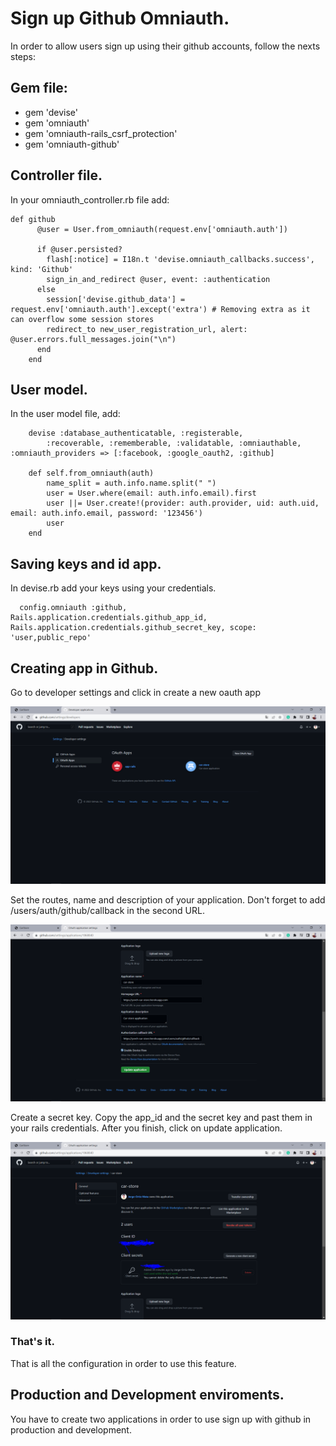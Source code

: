 # Sign up Github Omniauth.

In order to allow users sign up using their github accounts, follow the nexts steps:

## Gem file:

* gem 'devise'
* gem 'omniauth'
* gem 'omniauth-rails_csrf_protection'
* gem 'omniauth-github'

## Controller file.

In your omniauth_controller.rb file add:

```
def github
      @user = User.from_omniauth(request.env['omniauth.auth'])

      if @user.persisted?
        flash[:notice] = I18n.t 'devise.omniauth_callbacks.success', kind: 'Github'
        sign_in_and_redirect @user, event: :authentication
      else
        session['devise.github_data'] = request.env['omniauth.auth'].except('extra') # Removing extra as it can overflow some session stores
        redirect_to new_user_registration_url, alert: @user.errors.full_messages.join("\n")
      end
    end
```

## User model.

In the user model file, add: 

```
    devise :database_authenticatable, :registerable,
        :recoverable, :rememberable, :validatable, :omniauthable, :omniauth_providers => [:facebook, :google_oauth2, :github]

    def self.from_omniauth(auth)
        name_split = auth.info.name.split(" ")
        user = User.where(email: auth.info.email).first
        user ||= User.create!(provider: auth.provider, uid: auth.uid, email: auth.info.email, password: '123456')
        user
    end
```

## Saving keys and id app.

In devise.rb add your keys using your credentials.

```
  config.omniauth :github, Rails.application.credentials.github_app_id, Rails.application.credentials.github_secret_key, scope: 'user,public_repo'
```

## Creating app in Github.

Go to developer settings and click in create a new oauth app

![](app/assets/images/github-1.PNG)

Set the routes, name and description of your application. Don't forget to add /users/auth/github/callback in the second URL.

![](app/assets/images/github-2.PNG)

Create a secret key. Copy the app_id and the secret key and past them in your rails credentials.
After you finish, click on update application.

![](app/assets/images/github-3.PNG)

### That's it.

That is all the configuration in order to use this feature.

## Production and Development enviroments.

You have to create two applications in order to use sign up with github in production and development.

